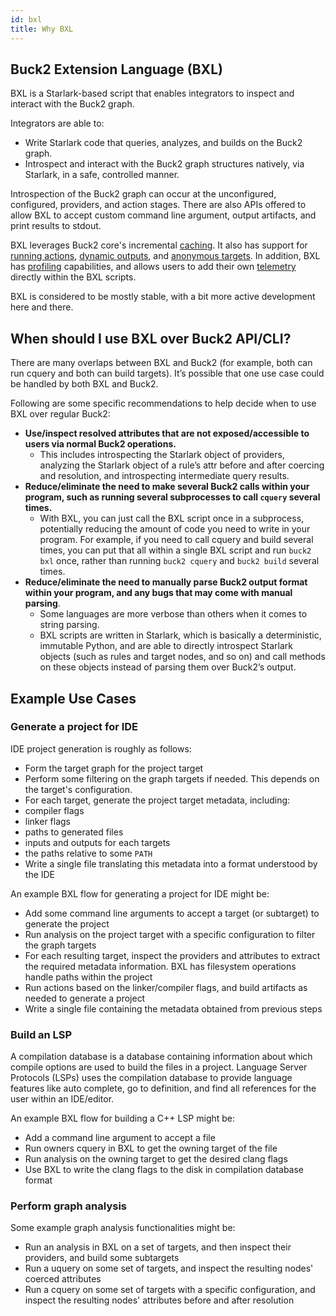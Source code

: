 ```yaml
---
id: bxl
title: Why BXL
---
```


## Buck2 Extension Language (BXL)

BXL is a Starlark-based script that enables integrators to inspect and interact with the Buck2 graph.

Integrators are able to:

* Write Starlark code that queries, analyzes, and builds on the Buck2 graph.
* Introspect and interact with the Buck2 graph structures natively, via Starlark, in a safe, controlled manner.

Introspection of the Buck2 graph can occur at the unconfigured, configured, providers, and action stages. There are also APIs offered to allow BXL to accept custom command line argument, output artifacts, and print results to stdout.

BXL leverages Buck2 core's incremental [caching](bxl_faq.md#when-is-my-bxl-script-cached). It also has support for [running actions](bxl_common_how_tos.md#running-actions), [dynamic outputs](bxl_dynamic_output.md), and [anonymous targets](bxl_anon_target.md). In addition, BXL has [profiling](bxl_common_how_tos.md#profiling-testing-and-debugging-a-bxl-script) capabilities, and allows users to add their own [telemetry](bxl_telemetry.md) directly within the BXL scripts.

BXL is considered to be mostly stable, with a bit more active development here and there.

## When should I use BXL over Buck2 API/CLI?

There are many overlaps between BXL and Buck2 (for example, both can run cquery and both can build targets). It’s possible that one use case could be handled by both BXL and Buck2.

Following are some specific recommendations to help decide when to use BXL over regular Buck2:

* **Use/inspect resolved attributes that are not exposed/accessible to users via normal Buck2 operations.**
  * This includes introspecting the Starlark object of providers, analyzing the Starlark object of a rule’s attr before and after coercing and resolution, and introspecting intermediate query results.
* **Reduce/eliminate the need to make several Buck2 calls within your program, such as running several subprocesses to call `cquery` several times.**
  * With BXL, you can just call the BXL script once in a subprocess, potentially reducing the amount of code you need to write in your program. For example, if you need to call cquery and build several times, you can put that all within a single BXL script and run `buck2 bxl` once, rather than running `buck2 cquery` and `buck2 build` several times.
* **Reduce/eliminate the need to manually parse Buck2 output format within your program, and any bugs that may come with manual parsing**.
  * Some languages are more verbose than others when it comes to string parsing.
  * BXL scripts are written in Starlark, which is basically a deterministic, immutable Python, and are able to directly introspect Starlark objects (such as rules and target nodes, and so on) and call methods on these objects instead of parsing them over Buck2’s output.

## Example Use Cases

### Generate a project for IDE

IDE project generation is roughly as follows:
* Form the target graph for the project target
* Perform some filtering on the graph targets if needed. This depends on the target's configuration.
* For each target, generate the project target metadata, including:
 * compiler flags
 * linker flags
 * paths to generated files
 * inputs and outputs for each targets
 * the paths relative to some `PATH`
* Write a single file translating this metadata into a format understood by the IDE

An example BXL flow for generating a project for IDE might be:

* Add some command line arguments to accept a target (or subtarget) to generate the project
* Run analysis on the project target with a specific configuration to filter the graph targets
* For each resulting target, inspect the providers and attributes to extract the required metadata information. BXL has filesystem operations handle paths within the project
* Run actions based on the linker/compiler flags, and build artifacts as needed to generate a project
* Write a single file containing the metadata obtained from previous steps

### Build an LSP

A compilation database is a database containing information about which compile options are used to build the files in a project. Language Server Protocols (LSPs) uses the compilation database to provide language features like auto complete, go to definition, and find all references for the user within an IDE/editor.

An example BXL flow for building a C++ LSP might be:

* Add a command line argument to accept a file
* Run owners cquery in BXL to get the owning target of the file
* Run analysis on the owning target to get the desired clang flags
* Use BXL to write the clang flags to the disk in compilation database format

### Perform graph analysis

Some example graph analysis functionalities might be:

* Run an analysis in BXL on a set of targets, and then inspect their providers, and build some subtargets
* Run a uquery on some set of targets, and inspect the resulting nodes' coerced attributes
* Run a cquery on some set of targets with a specific configuration, and inspect the resulting nodes' attributes before and after resolution
